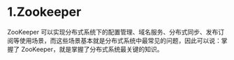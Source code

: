 # 1.Zookeeper

ZooKeeper 可以实现分布式系统下的配置管理、域名服务、分布式同步、发布订阅等使用场景，而这些场景基本就是分布式系统中最常见的问题，因此可以说：掌握了 ZooKeeper，就是掌握了分布式系统最关键的知识。

